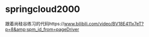 # springcloud2000
跟着尚硅谷练习的代码https://www.bilibili.com/video/BV18E411x7eT?p=8&amp;spm_id_from=pageDriver
